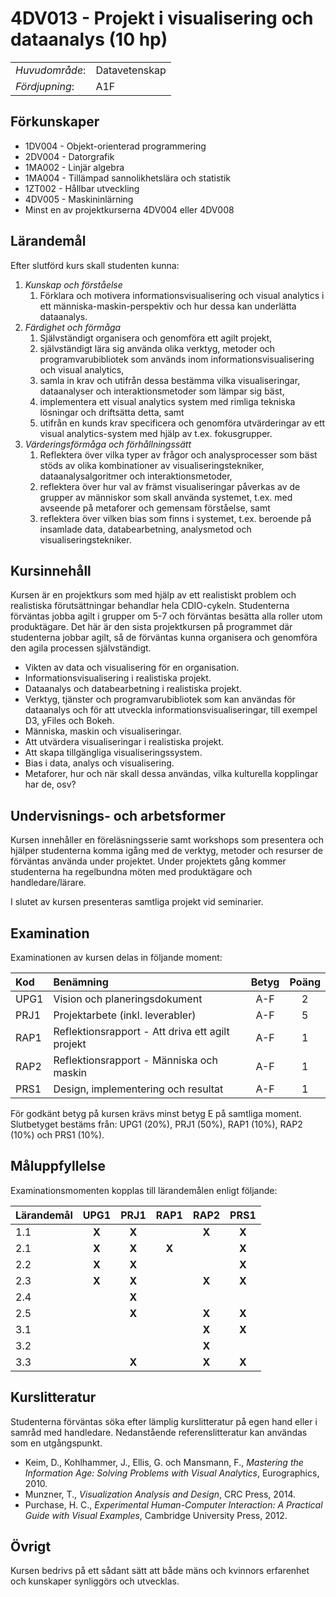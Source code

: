 # 4DV013 - Projekt i visualisering och dataanalys (10 hp)

|     |     |
| --- | --- | 
| *Huvudområde*: | Datavetenskap | 
| *Fördjupning*: | A1F | 

## Förkunskaper

- 1DV004 - Objekt-orienterad programmering
- 2DV004 - Datorgrafik
- 1MA002 - Linjär algebra
- 1MA004 - Tillämpad sannolikhetslära och statistik
- 1ZT002 - Hållbar utveckling
- 4DV005 - Maskininlärning
- Minst en av projektkurserna 4DV004 eller 4DV008

## Lärandemål

Efter slutförd kurs skall studenten kunna:

1. *Kunskap och förståelse*
    1. Förklara och motivera informationsvisualisering och visual analytics i ett människa-maskin-perspektiv och hur dessa kan underlätta dataanalys.
2. *Färdighet och förmåga*
    1. Självständigt organisera och genomföra ett agilt projekt,
    2. självständigt lära sig använda olika verktyg, metoder och programvarubibliotek som används inom informationsvisualisering och visual analytics,
    3. samla in krav och utifrån dessa bestämma vilka visualiseringar, dataanalyser och interaktionsmetoder som lämpar sig bäst,
    4. implementera ett visual analytics system med rimliga tekniska lösningar och driftsätta detta, samt
    5. utifrån en kunds krav specificera och genomföra utvärderingar av ett visual analytics-system med hjälp av t.ex. fokusgrupper.
3. *Värderingsförmåga och förhållningssätt*
    1. Reflektera över vilka typer av frågor och analysprocesser som bäst stöds av olika kombinationer av visualiseringstekniker, dataanalysalgoritmer och interaktionsmetoder,
    2. reflektera över hur val av främst visualiseringar påverkas av de grupper av människor som skall använda systemet, t.ex. med avseende på metaforer och gemensam förståelse, samt
    3. reflektera över vilken bias som finns i systemet, t.ex. beroende på insamlade data, databearbetning, analysmetod och visualiseringstekniker.

## Kursinnehåll

Kursen är en projektkurs som med hjälp av ett realistiskt problem och realistiska förutsättningar behandlar hela CDIO-cykeln. Studenterna förväntas jobba agilt i grupper om 5-7 och förväntas besätta alla roller utom produktägare.  Det här är den sista projektkursen på programmet där studenterna jobbar agilt, så de förväntas kunna organisera och genomföra den agila processen självständigt. 

- Vikten av data och visualisering för en organisation.
- Informationsvisualisering i realistiska projekt.
- Dataanalys och databearbetning i realistiska projekt.
- Verktyg, tjänster och programvarubibliotek som kan användas för dataanalys och för att utveckla informationsvisualiseringar, till exempel D3, yFiles och Bokeh.
- Människa, maskin och visualiseringar.
- Att utvärdera visualiseringar i realistiska projekt.
- Att skapa tillgängliga visualiseringssystem.
- Bias i data, analys och visualisering.
- Metaforer, hur och när skall dessa användas, vilka kulturella kopplingar har de, osv?

## Undervisnings- och arbetsformer

Kursen innehåller en föreläsningsserie samt workshops som presentera och hjälper studenterna  komma igång med de verktyg, metoder och resurser de förväntas använda under projektet. Under projektets gång kommer studenterna ha regelbundna möten med produktägare och handledare/lärare.  
 
I slutet av kursen presenteras samtliga projekt vid seminarier.

## Examination

Examinationen av kursen delas in följande moment:

| Kod  | Benämning                                        | Betyg | Poäng |  
| :--- | :--------------------------------------          | :---: | :---: |  
| UPG1 | Vision och planeringsdokument                    | A-F   | 2     |  
| PRJ1 | Projektarbete (inkl. leverabler)                 | A-F   | 5     |  
| RAP1 | Reflektionsrapport - Att driva ett agilt projekt | A-F   | 1     |  
| RAP2 | Reflektionsrapport - Människa och maskin        | A-F   | 1     |  
| PRS1 | Design, implementering och resultat              | A-F   | 1     |  

För godkänt betyg på kursen krävs minst betyg E på samtliga moment. Slutbetyget bestäms från: UPG1 (20%), PRJ1 (50%), RAP1 (10%), RAP2 (10%) och PRS1 (10%).

## Måluppfyllelse

Examinationsmomenten kopplas till lärandemålen enligt följande:

| Lärandemål | UPG1  | PRJ1  | RAP1  | RAP2  | PRS1  |
| :--------- | :---: | :---: | :---: | :---: | :---: |
| 1.1        | **X** | **X** |       | **X** | **X** |
| 2.1        | **X** | **X** | **X** |       | **X** |
| 2.2        | **X** | **X** |       |       | **X** |
| 2.3        | **X** | **X** |       | **X** | **X** |
| 2.4        |       | **X** |       |       |       |
| 2.5        |       | **X** |       | **X** | **X** |
| 3.1        |       |       |       | **X** | **X** |
| 3.2        |       |       |       | **X** |       |
| 3.3        |       | **X** |       | **X** | **X** |

## Kurslitteratur

Studenterna förväntas söka efter lämplig kurslitteratur på egen hand eller i samråd med handledare. Nedanstående referenslitteratur kan användas som en utgångspunkt.

- Keim, D., Kohlhammer, J., Ellis, G. och Mansmann, F., *Mastering the Information Age: Solving Problems with Visual Analytics*, Eurographics, 2010.
- Munzner, T., *Visualization Analysis and Design*, CRC Press, 2014. 
- Purchase, H. C., *Experimental Human-Computer Interaction: A Practical Guide with Visual Examples*, Cambridge University Press, 2012. 

## Övrigt

Kursen bedrivs på ett sådant sätt att både mäns och kvinnors erfarenhet och kunskaper synliggörs och utvecklas.
